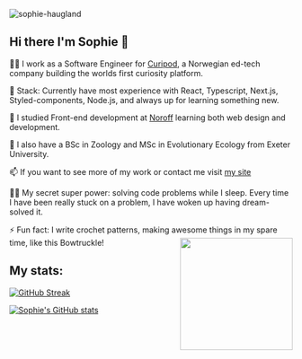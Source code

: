 ![sophie-haugland](https://user-images.githubusercontent.com/54497081/194089677-e114ecc6-c9b8-4133-8d4c-4a7854641e5e.png)



## Hi there I'm Sophie 👋 

 👩‍💻 I work as a Software Engineer for <a href="https://curipod.com/">Curipod</a>, a Norwegian ed-tech company building the worlds first curiosity platform.
 
 🥞 Stack: Currently have most experience with React, Typescript, Next.js, Styled-components, Node.js, and always up for learning something new.

🌱 I studied Front-end development at <a href="https://www.noroff.no/en/studies/vocational-school/front-end-development">Noroff</a> learning both web design and development.

🐘 I also have a BSc in Zoology and MSc in Evolutionary Ecology from Exeter University.

📫 If you want to see more of my work or contact me visit <a href="https://soph-web-dev.eu/">my site</a>

🦸‍♀️ My secret super power: solving code problems while I sleep. Every time I have been really stuck on a problem, I have woken up having dream-solved it. 

⚡ Fun fact: I write crochet patterns, making awesome things in my spare time, like this Bowtruckle!
<img src="https://user-images.githubusercontent.com/54497081/194096904-3f97909e-b46c-49de-bca2-9a3ad3540973.png" width="200" height="200" align="right" />



## My stats:
[![GitHub Streak](https://streak-stats.demolab.com?user=Soph-H-P&theme=onedark&hide_border=true&border_radius=5&date_format=j%20M%5B%20Y%5D)](https://git.io/streak-stats)

[![Sophie's GitHub stats](https://github-readme-stats.vercel.app/api?username=Soph-H-P&theme=onedark&show_icons=true)](https://github.com/anuraghazra/github-readme-stats)
